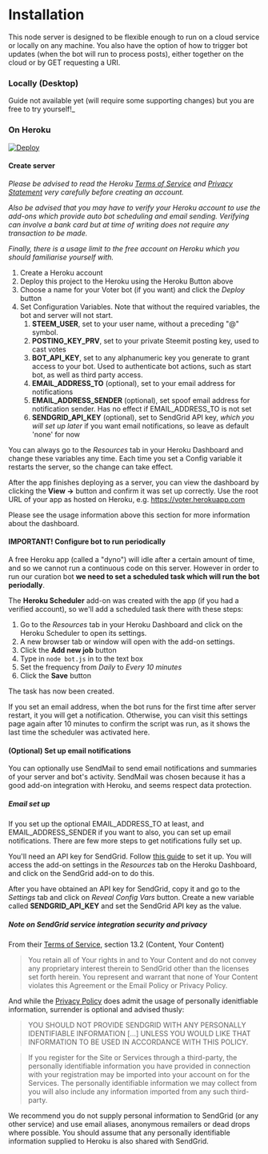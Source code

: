 # Installation

This node server is designed to be flexible enough to run on a cloud service or locally on any machine. You also have the option of how to trigger bot updates (when the bot will run to process posts), either together on the cloud or by GET requesting a URI.

### Locally (Desktop)

Guide not available yet (will require some supporting changes) but you are free to try yourself!_

### On Heroku

[![Deploy](https://www.herokucdn.com/deploy/button.png)](https://heroku.com/deploy?template=https://github.com/evm2p/steem-fossbot-voter)

#### Create server

_Please be advised to read the Heroku [Terms of Service](https://www.heroku.com/policy/tos) and [Privacy Statement](https://www.heroku.com/policy/privacy) very carefully before creating an account._

_Also be advised that you may have to verify your Heroku account to use the add-ons which provide auto bot scheduling and email sending. Verifying can involve a bank card but at time of writing does not require any transaction to be made._

_Finally, there is a usage limit to the free account on Heroku which you should familiarise yourself with._

1. Create a Heroku account
2. Deploy this project to the Heroku using the Heroku Button above
3. Choose a name for your Voter bot (if you want) and click the _Deploy_ button
4. Set Configuration Variables. Note that without the required variables, the bot and server will not start.
	1. **STEEM_USER**, set to your user name, without a preceding "@" symbol.
	2. **POSTING_KEY_PRV**, set to your private Steemit posting key, used to cast votes
	3. **BOT_API_KEY**, set to any alphanumeric key you generate to grant access to your bot. Used to authenticate bot actions, such as start bot, as well as third party access.
	4. **EMAIL_ADDRESS_TO** (optional), set to your email address for notifications
	5. **EMAIL_ADDRESS_SENDER** (optional), set spoof email address for notification sender. Has no effect if EMAIL_ADDRESS_TO is not set
	6. **SENDGRID_API_KEY** (optional), set to SendGrid API key, _which you will set up later_ if you want email notifications, so leave as default 'none' for now

You can always go to the _Resources_ tab in your Heroku Dashboard and change these variables any time. Each time you set a Config variable it restarts the server, so the change can take effect.

After the app finishes deploying as a server, you can view the dashboard by clicking the **View ->** button and confirm it was set up correctly. Use the root URL of your app as hosted on Heroku, e.g. https://voter.herokuapp.com

Please see the usage information above this section for more information about the dashboard.

#### IMPORTANT! Configure bot to run periodically

A free Heroku app (called a "dyno") will idle after a certain amount of time, and so we cannot run a continuous code on this server. However in order to run our curation bot **we need to set a scheduled task which will run the bot periodally**.

The **Heroku Scheduler** add-on was created with the app (if you had a verified account), so we'll add a scheduled task there with these steps:

1. Go to the _Resources_ tab in your Heroku Dashboard and click on the Heroku Scheduler to open its settings.
2. A new browser tab or window will open with the add-on settings.
3. Click the **Add new job** button
4. Type in ```node bot.js``` in to the text box
5. Set the frequency from _Daily_ to _Every 10 minutes_
6. Click the **Save** button

The task has now been created.

If you set an email address, when the bot runs for the first time after server restart, it you will get a notification. Otherwise, you can visit this settings page again after 10 minutes to confirm the script was run, as it shows the last time the scheduler was activated here.

#### (Optional) Set up email notifications

You can optionally use SendMail to send email notifications and summaries of your server and bot's activity. SendMail was chosen because it has a good add-on integration with Heroku, and seems respect data protection.

##### Email set up

If you set up the optional EMAIL_ADDRESS_TO at least, and EMAIL_ADDRESS_SENDER if you want to also, you can set up email notifications. There are few more steps to get notifications fully set up.

You'll need an API key for SendGrid. Follow [this guide](https://devcenter.heroku.com/articles/sendgrid#obtaining-an-api-key) to set it up. You will access the add-on settings in the _Resources_ tab on the Heroku Dashboard, and click on the SendGrid add-on to do this.

After you have obtained an API key for SendGrid, copy it and go to the _Settings_ tab and click on _Reveal Config Vars_ button. Create a new variable called **SENDGRID_API_KEY** and set the SendGrid API key as the value.

##### Note on SendGrid service integration security and privacy

From their [Terms of Service](https://sendgrid.com/policies/tos/), section 13.2 (Content, Your Content)

> You retain all of Your rights in and to Your Content and do not convey any proprietary interest therein to SendGrid other than the licenses set forth herein.  You represent and warrant that none of Your Content violates this Agreement or the Email Policy or Privacy Policy.

And while the [Privacy Policy](https://sendgrid.com/policies/privacy/) does admit the usage of personally idenitfiable information, surrender is optional and advised thusly:

> YOU SHOULD NOT PROVIDE SENDGRID WITH ANY PERSONALLY IDENTIFIABLE INFORMATION [...] UNLESS YOU WOULD LIKE THAT INFORMATION TO BE USED IN ACCORDANCE WITH THIS POLICY.

> If you register for the Site or Services through a third-party, the personally identifiable information you have provided in connection with your registration may be imported into your account on for the Services. The personally identifiable information we may collect from you will also include any information imported from any such third-party.

We recommend you do not supply personal information to SendGrid (or any other service) and use email aliases, anonymous remailers or dead drops where possible. You should assume that any personally identifiable information supplied to Heroku is also shared with SendGrid.